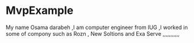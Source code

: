 # MvpExample

My name Osama darabeh ,I am computer engineer from IUG ,I worked in some of compony such as Rozn , New Soltions and Exa Serve ,,,,,,,,,,,
